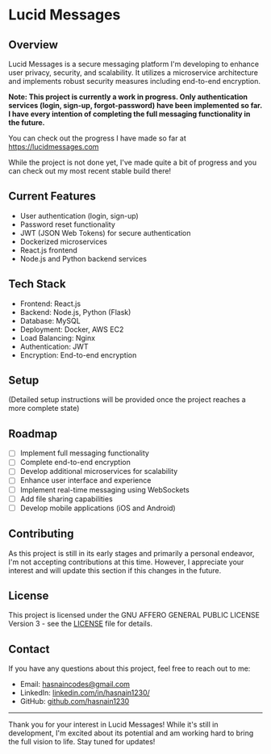 # Lucid Messages

## Overview

Lucid Messages is a secure messaging platform I'm developing to enhance user privacy, security, and scalability. It utilizes a microservice architecture and implements robust security measures including end-to-end encryption.

**Note: This project is currently a work in progress. Only authentication services (login, sign-up, forgot-password) have been implemented so far. I have every intention of completing the full messaging functionality in the future.**

You can check out the progress I have made so far at https://lucidmessages.com

While the project is not done yet, I've made quite a bit of progress and you can check out my most recent stable build there!

## Current Features

- User authentication (login, sign-up)
- Password reset functionality
- JWT (JSON Web Tokens) for secure authentication
- Dockerized microservices
- React.js frontend
- Node.js and Python backend services

## Tech Stack

- Frontend: React.js
- Backend: Node.js, Python (Flask)
- Database: MySQL
- Deployment: Docker, AWS EC2
- Load Balancing: Nginx
- Authentication: JWT
- Encryption: End-to-end encryption

## Setup

(Detailed setup instructions will be provided once the project reaches a more complete state)

## Roadmap

- [ ] Implement full messaging functionality
- [ ] Complete end-to-end encryption
- [ ] Develop additional microservices for scalability
- [ ] Enhance user interface and experience
- [ ] Implement real-time messaging using WebSockets
- [ ] Add file sharing capabilities
- [ ] Develop mobile applications (iOS and Android)

## Contributing

As this project is still in its early stages and primarily a personal endeavor, I'm not accepting contributions at this time. However, I appreciate your interest and will update this section if this changes in the future.

## License

This project is licensed under the GNU AFFERO GENERAL PUBLIC LICENSE Version 3 - see the [LICENSE](LICENSE) file for details.

## Contact

If you have any questions about this project, feel free to reach out to me:

- Email: hasnaincodes@gmail.com
- LinkedIn: [linkedin.com/in/hasnain1230/](https://linkedin.com/in/hasnain1230/)
- GitHub: [github.com/hasnain1230](https://github.com/hasnain1230)

---

Thank you for your interest in Lucid Messages! While it's still in development, I'm excited about its potential and am working hard to bring the full vision to life. Stay tuned for updates!
